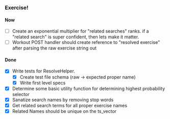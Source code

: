 ### Exercise!

####  Now

- [ ] Create an exponential multiplier for "related searches" ranks. if a "related search" is super confident, then lets make it matter. 
- [ ] Workout POST handler should create reference to "resolved exercise" after parsing the raw exercise string out

#### Done

- [x] Write tests for ResolveHelper. 
  - [x] Create test file schema (raw -> expected proper name)
  - [x] Write first level specs 
- [x] Determine some basic utility function for determining highest probability selector
- [x] Sanatize search names by removing stop words
- [x] Get related search terms for all proper exercise names 
- [x] Related Names should be unique on the ts_vector